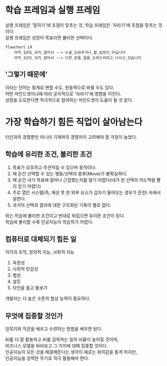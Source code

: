 # 학습 프레임과 실행 프레임

실행 프레임은 '잘하기'에 초점이 맞추는 것, 학습 프레임은 '자라기'에 초점을 맞추는 것이다.<br/>
실행 프레임은 성장이 목표라면 불리한 선택이다.<br/>

```mermaid
flowchart LR
    아직_1년도_되지_않아서 --> 누굴_도와주거나_할_입장이_아닙니다
    아직_1년도_되지_않아서 --> 다른_분들_일을_도와드리려고_나서고_있습니다
```

## '그렇기 때문에'
이라는 단어는 핑계로 변할 수도, 원동력으로 바뀔 수도 있다.<br/>
어떤 마인드셋이냐에 따라 궁극적으로 '자라기'에 영향을 미친다.<br/>
성장을 도모한다면 적극적으로 참여하는 마인드셋이 도움이 될 것 같다.<br/>

# 가장 학습하기 힘든 직업이 살아남는다

타인과의 경쟁뿐만 아니라 기계와의 경쟁까지 고려해야 할 걱정이 늘었다.

## 학습에 유리한 조건, 불리한 조건

1. 목표가 모호하고 주관적일 수 있으며 동적이다.
2. 매 순간 선택할 수 있는 행동/선택의 종류(Move)가 불확실하다.
3. 매 순간 내가 목표에 얼마나 근접했는지를 알기 어렵다(내가 한 선택의 피드백을 빨리 얻기 어렵다)
4. 주로 열린 시스템(즉, 예상 못 한 외부 요소가 갑자기 들어오는 경우가 흔한) 속에서 일한다.
5. 과거의 선택과 결과에 대한 구조화된 기록이 별로 없다.

위는 학습에 불리한 조건이고 반대로 뒤집으면 유리한 조건이 된다.<br/>
학습에 불리할 수록 인공지능이 학습하기 어렵다.<br/>

## 컴퓨터로 대체되기 힘든 일

지각과 조작, 창의적 지능, 사회적 지능

1. 독창성
2. 사회적 민감성
3. 협상
4. 설듯
5. 타인을 돕고 돌보기

개발자는 더 높은 수준의 협상 능력이 필요하다.<br/>

## 무엇에 집중할 것인가

암묵지와 직관을 배우고 수련하는 방법을 배우면 된다.<br/>

AI를 더 잘 활용하고 AI를 감독하는 일의 비율이 높아질 것이며,<br/>
비즈니스 모델을 바라보고 그 가치에 대해 집중할 것이다.<br/>
인공지능이 모든 것을 해결해준다는 생각이 때로는 회의감을 들게 하지만,<br/>
인공지능을 강력한 무기로 적극 활용해야 한다.<br/>